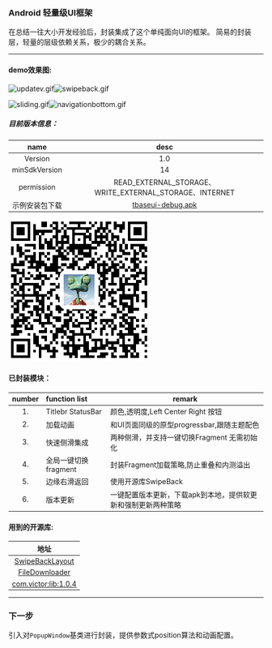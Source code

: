 ### Android 轻量级UI框架
   在总结一往大小开发经验后，封装集成了这个单纯面向UI的框架。
   简易的封装层，轻量的层级依赖关系，极少的耦合关系。
    
<p>

***
#### demo效果图:

![updatev.gif](http://upload-images.jianshu.io/upload_images/2909203-053b36a3c2329ed3.gif?imageMogr2/auto-orient/strip)![swipeback.gif](http://upload-images.jianshu.io/upload_images/2909203-08ed2d9a6b0a5dc2.gif?imageMogr2/auto-orient/strip)

![sliding.gif](http://upload-images.jianshu.io/upload_images/2909203-282044e29590be89.gif?imageMogr2/auto-orient/strip)![navigationbottom.gif](http://upload-images.jianshu.io/upload_images/2909203-0df2123f7cee277d.gif?imageMogr2/auto-orient/strip)

##### 目前版本信息：

|name| desc|
|:--:|:--:|
|Version|1.0|
|minSdkVersion|14|
|permission|READ_EXTERNAL_STORAGE、WRITE_EXTERNAL_STORAGE、INTERNET|
|示例安装包下载|[tbaseui-debug.apk](https://github.com/HarkBen/TBaseUI2/raw/master/file%20list/tbaseui-debug.apk)|

![扫码下载](./filelist/qcode.png)

<p>

#### 已封装模块：
|number|function list|remark|
|:--:|:--|---|
|1.|Titlebr StatusBar|颜色,透明度,Left Center Right 按钮|
|2.|加载动画|和UI页面同级的原型progressbar,跟随主题配色|
|3.|快速侧滑集成|两种侧滑，并支持一键切换Fragment 无需初始化|
|4.|全局一键切换fragment|封装Fragment加载策略,防止重叠和内测溢出|
|5.|边缘右滑返回|使用开源库SwipeBack|
|6.|版本更新|一键配置版本更新，下载apk到本地，提供软更新和强制更新两种策略|


#### 用到的开源库:

|地址|
|:----:|
|[SwipeBackLayout](https://github.com/ikew0ng/SwipeBackLayout)|
|[FileDownloader](https://github.com/lingochamp/FileDownloader)|
|[com.victor:lib:1.0.4]()|


****
###  下一步

引入对`PopupWindow`基类进行封装，提供参数式position算法和动画配置。

<p>



